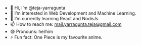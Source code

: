 - 👋 Hi, I’m @teja-yarragunta
- 👀 I’m interested in Web Development and Machine Learning.
- 🌱 I’m currently learning React and NodeJs.
- 📫 How to reach me: mail.yarragunta.teja@gmail.com 
- 😄 Pronouns: he/him
- ⚡ Fun fact: One Piece is my favourite anime.

<!---
teja-yarragunta/teja-yarragunta is a ✨ special ✨ repository because its `README.md` (this file) appears on your GitHub profile.
You can click the Preview link to take a look at your changes.
--->

